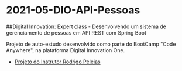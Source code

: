 # 2021-05-DIO-API-Pessoas

##Digital Innovation: Expert class - Desenvolvendo um sistema de gerenciamento de pessoas em API REST com Spring Boot

Projeto de auto-estudo desenvolvido como parte do BootCamp "Code Anywhere", na plataforma Digital Innovation One.


* [Projeto do Instrutor Rodrigo Peleias](https://github.com/rpeleias)
